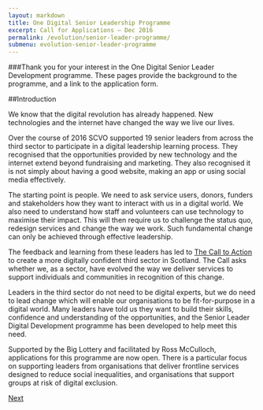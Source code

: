 ```yaml
---
layout: markdown
title: One Digital Senior Leadership Programme
excerpt: Call for Applications – Dec 2016
permalink: /evolution/senior-leader-programme/
submenu: evolution-senior-leader-programme
---
```


###Thank you for your interest in the One Digital Senior Leader Development programme. These pages provide the background to the programme, and a link to the application form. 

##Introduction

We know that the digital revolution has already happened. New technologies and the internet have changed the way we live our lives. 

Over the course of 2016 SCVO supported 19 senior leaders from across the third sector to participate in a digital leadership learning process. They recognised that the opportunities provided by new technology and the internet extend beyond fundraising and marketing. They also recognised it is not simply about having a good website, making an app or using social media effectively. 

The starting point is people. We need to ask service users, donors, funders and stakeholders how they want to interact with us in a digital world. We also need to understand how staff and volunteers can use technology to maximise their impact. This will then require us to challenge the status quo, redesign services and change the way we work. Such fundamental change can only be achieved through effective leadership. 

The feedback and learning from these leaders has led to [The Call to Action](http://www.scvo.org.uk/news-campaigns-and-policy/research/digital-call-to-action/) to create a more digitally confident third sector in Scotland. The Call asks whether we, as a sector, have evolved the way we deliver services to support individuals and communities in recognition of this change. 

Leaders in the third sector do not need to be digital experts, but we do need to lead change which will enable our organisations to be fit-for-purpose in a digital world. 
Many leaders have told us they want to build their skills, confidence and understanding of the opportunities, and the Senior Leader Digital Development programme has been developed to help meet this need. 

Supported by the Big Lottery and facilitated by Ross McCulloch, applications for this programme are now open. There is a particular focus on supporting leaders from organisations that deliver frontline services designed to reduce social inequalities, and organisations that support groups at risk of digital exclusion. 

<div class="section headingless">
    <a href="/evolution/senior-leader-programme/context/" class="btn right">
        <i class="fa fa-pull-right fa-chevron-right"></i>
        Next
    </a>
</div>
